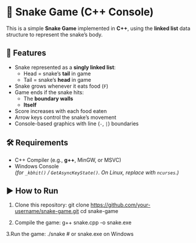 # 🐍 Snake Game (C++ Console)

This is a simple **Snake Game** implemented in **C++**, using the **linked list** data structure to represent the snake’s body.

## 📌 Features
- Snake represented as a **singly linked list**:
  - Head = snake’s **tail** in game
  - Tail = snake’s **head** in game
- Snake grows whenever it eats food (`F`)
- Game ends if the snake hits:
  - The **boundary walls**
  - **Itself**
- Score increases with each food eaten
- Arrow keys control the snake’s movement
- Console-based graphics with line (`-`, `|`) boundaries


## 🛠️ Requirements
- C++ Compiler (e.g., **g++**, MinGW, or MSVC)
- Windows Console  
  *(for `_kbhit()` / `GetAsyncKeyState()`. On Linux, replace with `ncurses`.)*

## ▶️ How to Run
1. Clone this repository:
  git clone https://github.com/your-username/snake-game.git
  cd snake-game

2. Compile the game:
   g++ snake.cpp -o snake.exe

3.Run the game:
./snake   # or snake.exe on Windows
